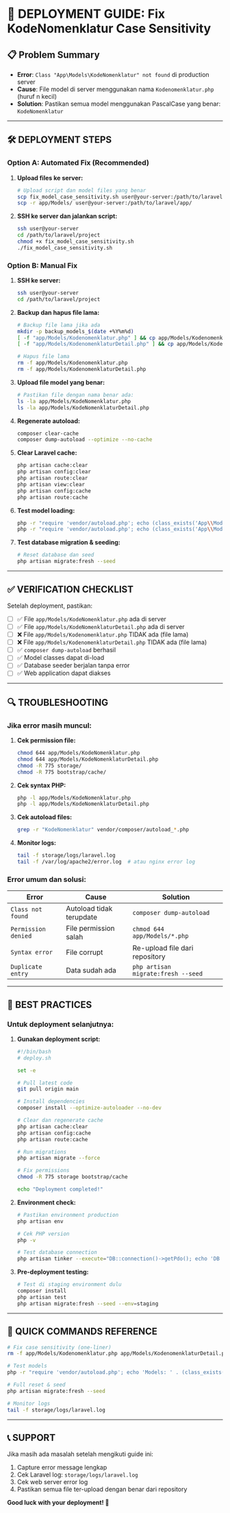 # 🚀 **DEPLOYMENT GUIDE: Fix KodeNomenklatur Case Sensitivity**

## 📋 **Problem Summary**
- **Error**: `Class "App\Models\KodeNomenklatur" not found` di production server
- **Cause**: File model di server menggunakan nama `Kodenomenklatur.php` (huruf n kecil) 
- **Solution**: Pastikan semua model menggunakan PascalCase yang benar: `KodeNomenklatur`

---

## 🛠️ **DEPLOYMENT STEPS**

### **Option A: Automated Fix (Recommended)**

1. **Upload files ke server:**
   ```bash
   # Upload script dan model files yang benar
   scp fix_model_case_sensitivity.sh user@your-server:/path/to/laravel/
   scp -r app/Models/ user@your-server:/path/to/laravel/app/
   ```

2. **SSH ke server dan jalankan script:**
   ```bash
   ssh user@your-server
   cd /path/to/laravel/project
   chmod +x fix_model_case_sensitivity.sh
   ./fix_model_case_sensitivity.sh
   ```

### **Option B: Manual Fix**

1. **SSH ke server:**
   ```bash
   ssh user@your-server
   cd /path/to/laravel/project
   ```

2. **Backup dan hapus file lama:**
   ```bash
   # Backup file lama jika ada
   mkdir -p backup_models_$(date +%Y%m%d)
   [ -f "app/Models/Kodenomenklatur.php" ] && cp app/Models/Kodenomenklatur.php backup_models_$(date +%Y%m%d)/
   [ -f "app/Models/KodenomenklaturDetail.php" ] && cp app/Models/KodenomenklaturDetail.php backup_models_$(date +%Y%m%d)/
   
   # Hapus file lama
   rm -f app/Models/Kodenomenklatur.php
   rm -f app/Models/KodenomenklaturDetail.php
   ```

3. **Upload file model yang benar:**
   ```bash
   # Pastikan file dengan nama benar ada:
   ls -la app/Models/KodeNomenklatur.php
   ls -la app/Models/KodeNomenklaturDetail.php
   ```

4. **Regenerate autoload:**
   ```bash
   composer clear-cache
   composer dump-autoload --optimize --no-cache
   ```

5. **Clear Laravel cache:**
   ```bash
   php artisan cache:clear
   php artisan config:clear
   php artisan route:clear
   php artisan view:clear
   php artisan config:cache
   php artisan route:cache
   ```

6. **Test model loading:**
   ```bash
   php -r "require 'vendor/autoload.php'; echo (class_exists('App\\Models\\KodeNomenklatur') ? 'KodeNomenklatur: OK' : 'KodeNomenklatur: FAIL') . PHP_EOL;"
   php -r "require 'vendor/autoload.php'; echo (class_exists('App\\Models\\KodeNomenklaturDetail') ? 'KodeNomenklaturDetail: OK' : 'KodeNomenklaturDetail: FAIL') . PHP_EOL;"
   ```

7. **Test database migration & seeding:**
   ```bash
   # Reset database dan seed
   php artisan migrate:fresh --seed
   ```

---

## ✅ **VERIFICATION CHECKLIST**

Setelah deployment, pastikan:

- [ ] ✅ File `app/Models/KodeNomenklatur.php` ada di server
- [ ] ✅ File `app/Models/KodeNomenklaturDetail.php` ada di server  
- [ ] ❌ File `app/Models/Kodenomenklatur.php` TIDAK ada (file lama)
- [ ] ❌ File `app/Models/KodenomenklaturDetail.php` TIDAK ada (file lama)
- [ ] ✅ `composer dump-autoload` berhasil
- [ ] ✅ Model classes dapat di-load
- [ ] ✅ Database seeder berjalan tanpa error
- [ ] ✅ Web application dapat diakses

---

## 🔍 **TROUBLESHOOTING**

### **Jika error masih muncul:**

1. **Cek permission file:**
   ```bash
   chmod 644 app/Models/KodeNomenklatur.php
   chmod 644 app/Models/KodeNomenklaturDetail.php
   chmod -R 775 storage/
   chmod -R 775 bootstrap/cache/
   ```

2. **Cek syntax PHP:**
   ```bash
   php -l app/Models/KodeNomenklatur.php
   php -l app/Models/KodeNomenklaturDetail.php
   ```

3. **Cek autoload files:**
   ```bash
   grep -r "KodeNomenklatur" vendor/composer/autoload_*.php
   ```

4. **Monitor logs:**
   ```bash
   tail -f storage/logs/laravel.log
   tail -f /var/log/apache2/error.log  # atau nginx error log
   ```

### **Error umum dan solusi:**

| Error | Cause | Solution |
|-------|-------|----------|
| `Class not found` | Autoload tidak terupdate | `composer dump-autoload` |
| `Permission denied` | File permission salah | `chmod 644 app/Models/*.php` |
| `Syntax error` | File corrupt | Re-upload file dari repository |
| `Duplicate entry` | Data sudah ada | `php artisan migrate:fresh --seed` |

---

## 📝 **BEST PRACTICES**

### **Untuk deployment selanjutnya:**

1. **Gunakan deployment script:**
   ```bash
   #!/bin/bash
   # deploy.sh
   
   set -e
   
   # Pull latest code
   git pull origin main
   
   # Install dependencies
   composer install --optimize-autoloader --no-dev
   
   # Clear dan regenerate cache
   php artisan cache:clear
   php artisan config:cache
   php artisan route:cache
   
   # Run migrations
   php artisan migrate --force
   
   # Fix permissions
   chmod -R 775 storage bootstrap/cache
   
   echo "Deployment completed!"
   ```

2. **Environment check:**
   ```bash
   # Pastikan environment production
   php artisan env
   
   # Cek PHP version
   php -v
   
   # Test database connection
   php artisan tinker --execute="DB::connection()->getPdo(); echo 'DB OK';"
   ```

3. **Pre-deployment testing:**
   ```bash
   # Test di staging environment dulu
   composer install
   php artisan test
   php artisan migrate:fresh --seed --env=staging
   ```

---

## 🎯 **QUICK COMMANDS REFERENCE**

```bash
# Fix case sensitivity (one-liner)
rm -f app/Models/Kodenomenklatur.php app/Models/KodenomenklaturDetail.php && composer dump-autoload --optimize && php artisan cache:clear && php artisan config:cache

# Test models
php -r "require 'vendor/autoload.php'; echo 'Models: ' . (class_exists('App\\Models\\KodeNomenklatur') && class_exists('App\\Models\\KodeNomenklaturDetail') ? 'OK' : 'FAIL') . PHP_EOL;"

# Full reset & seed
php artisan migrate:fresh --seed

# Monitor logs
tail -f storage/logs/laravel.log
```

---

## 📞 **SUPPORT**

Jika masih ada masalah setelah mengikuti guide ini:

1. Capture error message lengkap
2. Cek Laravel log: `storage/logs/laravel.log`
3. Cek web server error log
4. Pastikan semua file ter-upload dengan benar dari repository

**Good luck with your deployment! 🚀** 
